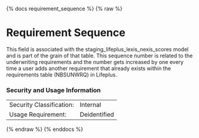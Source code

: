 {% docs requirement_sequence %}
{% raw %}

<a name="requirement_sequence"></a>
# Requirement Sequence
This field is associated with the staging_lifeplus_lexis_nexis_scores model and is part of the grain
of that table. This sequence number is related to the underwriting requirements and the number gets
increased by one every time a user adds another requirement that already exists within the
requirements table (NBSUNWRQ) in Lifeplus.

### Security and Usage Information
|     |     |
| --- | --- |
| Security Classification: | Internal |
| Usage Requirement:       | Deidentified |

{% endraw %}
{% enddocs %}
